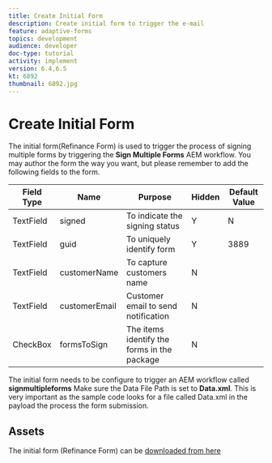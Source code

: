 ```yaml
---
title: Create Initial Form
description: Create initial form to trigger the e-mail 
feature: adaptive-forms
topics: development
audience: developer
doc-type: tutorial
activity: implement
version: 6.4,6.5
kt: 6892
thumbnail: 6892.jpg
---
```


# Create Initial Form

The initial form(Refinance Form) is used to trigger the process of signing multiple forms by triggering the **Sign Multiple Forms** AEM workflow. You may author the form the way you want, but please remember to add the following fields to the form.




Field Type|Name | Purpose| Hidden| Default Value
------------------------|---------------------------------------|--------------------|--------|-----------------
TextField| signed| To indicate the signing status |Y|N
TextField| guid| To uniquely identify form|Y| 3889
TextField| customerName| To capture customers name|N|
TextField| customerEmail| Customer email to send notification|N| 
CheckBox| formsToSign| The items identify the forms in the package|N| 




The initial form needs to be configure to trigger an AEM workflow called **signmultipleforms**
Make sure the Data File Path is set to **Data.xml**. This is very important as the sample code looks for a file called Data.xml in the payload the process the form submission.

## Assets

The initial form (Refinance Form) can be [downloaded from here](assets/refinance-form.zip)







